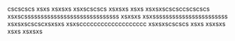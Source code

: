 cscscscs
xsxs
xsxsxs
xsxscscscs
xsxsxs
xsxs
xsxsxscscsccscscscs
xsxscsssssssssssssssssssssssssssss
xsxsxs
xsxsssssssssssssssssssssss
xsxsxscscscxsxsxs
xsxsccccccccccccccccccc
xsxsxscscscs
xsxs
xsxsxs
xsxs
xsxsxs
